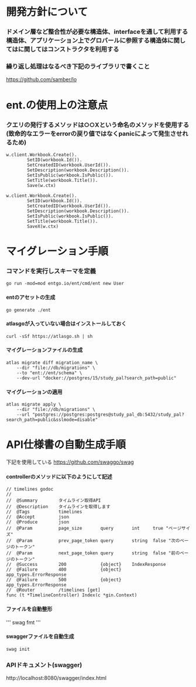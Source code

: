 # 開発方針について

### ドメイン層など整合性が必要な構造体、interfaceを通して利用する構造体、アプリケーション上でグロバールに参照する構造体に関してはに関してはコンストラクタを利用する


### 繰り返し処理はなるべき下記のライブラリで書くこと
https://github.com/samber/lo

# ent.の使用上の注意点

### クエリの発行するメソッドは○○Xという命名のメソッドを使用する(致命的なエラーをerrorの戻り値ではなくpanicによって発生させれるため)
```
w.client.Workbook.Create().
		SetID(workbook.Id()).
		SetCreatedID(workbook.UserId()).
		SetDescription(workbook.Description()).
		SetIsPublic(workbook.IsPublic()).
		SetTitle(workbook.Title()).
		Save(w.ctx)
```

```
w.client.Workbook.Create().
		SetID(workbook.Id()).
		SetCreatedID(workbook.UserId()).
		SetDescription(workbook.Description()).
		SetIsPublic(workbook.IsPublic()).
		SetTitle(workbook.Title()).
		SaveX(w.ctx)
```

# マイグレーション手順

### コマンドを実行しスキーマを定義
```
go run -mod=mod entgo.io/ent/cmd/ent new User
```

#### entのアセットの生成
```
go generate ./ent
```

#### atlasgoが入っていない場合はインストールしておく
```
curl -sSf https://atlasgo.sh | sh
```

#### マイグレーションファイルの生成
```
atlas migrate diff migration_name \
    --dir "file://db/migrations" \
    --to "ent://ent/schema" \
    --dev-url "docker://postgres/15/study_pal?search_path=public"
```

#### マイグレーションの適用
```
atlas migrate apply \
    --dir "file://db/migrations" \
    --url "postgres://postgres:postgres@study_pal_db:5432/study_pal?search_path=public&sslmode=disable"
```


# API仕様書の自動生成手順
下記を使用している
https://github.com/swaggo/swag

#### controllerのメソッドに以下のようにして記述
```
// timelines godoc
//
//	@Summary		タイムライン取得API
//	@Description	タイムラインを取得します
//	@Tags			timelines
//	@Accept			json
//	@Produce		json
//	@Param			page_size		query		int		true "ページサイズ"
//	@Param			prev_page_token	query		string	false "次のページのトークン"
//	@Param			next_page_token	query		string	false "前のページのトークン"
//	@Success		200				{object}	IndexResponse
//	@Failure		400				{object}	app_types.ErrorResponse
//	@Failure		500				{object}	app_types.ErrorResponse
//	@Router			/timelines [get]
func (t *TimelineController) Index(c *gin.Context)
```

#### ファイルを自動整形
'''
swag fmt
'''

#### swaggerファイルを自動生成
```
swag init
```

### APIドキュメント(swagger)
http://localhost:8080/swagger/index.html